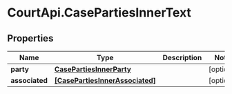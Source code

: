 # CourtApi.CasePartiesInnerText

## Properties
Name | Type | Description | Notes
------------ | ------------- | ------------- | -------------
**party** | [**CasePartiesInnerParty**](CasePartiesInnerParty.md) |  | [optional] 
**associated** | [**[CasePartiesInnerAssociated]**](CasePartiesInnerAssociated.md) |  | [optional] 


